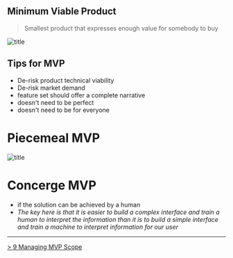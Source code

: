 ## Minimum Viable Product
> Smallest product that expresses enough value for somebody to buy

![title](file:///Users/dirkkalmbach/Library/Mobile%20Documents/com~apple~CloudDocs/Projekte/UXND/img/%20Minimum_Viable_Product.png)

## Tips for MVP
- De-risk product technical viability
- De-risk market demand
- feature set should offer a complete narrative
- doesn't need to be perfect
- doesn't need to be for everyone
 
# Piecemeal MVP
![title](file:///Users/dirkkalmbach/Library/Mobile%20Documents/com~apple~CloudDocs/Projekte/UXND/img/Piecemeal_MVP.png)

# Concerge MVP
- if the solution can be achieved by a human
- *The key here is that it is easier to build a complex interface and train a human to interpret the information than it is to build a simple interface and train a machine to interpret information for our user*
--- 
[> 9 Managing MVP Scope](https://classroom.udacity.com/nanodegrees/nd578/parts/452a47f9-7946-4ad9-8816-d6af3a8d1fa7/modules/2cb854ea-d4cd-47a2-b3bf-d01ff9f7ef63/lessons/70e84e93-6a09-4d9e-861e-3a112516ebf0/concepts/10f1c836-e8cf-469e-b2d8-7c03efffe84c)